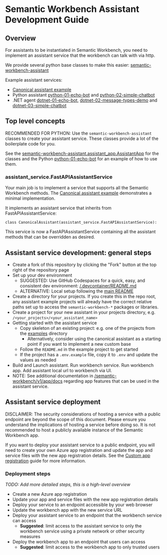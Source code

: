 # Semantic Workbench Assistant Development Guide

## Overview

For assistants to be instantiated in Semantic Workbench, you need to implement an assistant service that the workbench can talk with via http.

We provide several python base classes to make this easier: [semantic-workbench-assistant](../semantic-workbench/v1/service/semantic-workbench-assistant/README.md)

Example assistant services:

- [Canonical assistant example](../semantic-workbench/v1/service/semantic-workbench-assistant/semantic_workbench_assistant/canonical.py)
- Python assistant [python-01-echo-bot](../examples/python-01-echo-bot/README.md) and [python-02-simple-chatbot](../examples/python-02-simple-chatbot/README.md)
- .NET agent [dotnet-01-echo-bot](../examples/dotnet-01-echo-bot/README.md), [dotnet-02-message-types-demo](../examples/dotnet-02-message-types-demo/README.md) and [dotnet-03-simple-chatbot](../examples/dotnet-03-simple-chatbot/README.md)

## Top level concepts

RECOMMENDED FOR PYTHON: Use the `semantic-workbench-assistant` classes to create your assistant service. These classes provide a lot of the boilerplate code for you.

See the [semantic-workbench-assistant.assistant_app.AssistantApp](../semantic-workbench/v1/service/semantic-workbench-assistant/semantic_workbench_assistant/assistant_app/assistant.py) for the classes
and the Python [python-01-echo-bot](../examples/python-01-echo-bot/README.md) for an example of how to use them.

### assistant_service.FastAPIAssistantService

Your main job is to implement a service that supports all the Semantic Workbench methods. The [Canonical assistant example](../semantic-workbench/v1/service/semantic-workbench-assistant/semantic_workbench_assistant/canonical.py) demonstrates a minimal implementation.

It implements an assistant service that inherits from FastAPIAssistantService:

`class CanonicalAssistant(assistant_service.FastAPIAssistantService):`

This service is now a FastAPIAssistantService containing all the assistant methods that can be overridden as desired.

## Assistant service development: general steps

- Create a fork of this repository by clicking the "Fork" button at the top right of the repository page
- Set up your dev environment
  - SUGGESTED: Use GitHub Codespaces for a quick, easy, and consistent dev
    environment: [/.devcontainer/README.md](../.devcontainer/README.md)
  - ALTERNATIVE: Local setup following the [main README](../README.md#quick-start---local-development-environment)
- Create a directory for your projects. If you create this in the repo root, any assistant example projects will already have the correct relative paths set up to access the `semantic-workbench-*` packages or libraries.
- Create a project for your new assistant in your projects directory, e.g. `/<your_projects>/<your_assistant_name>`
- Getting started with the assistant service
  - Copy skeleton of an existing project: e.g. one of the projects from the [examples](../examples) directory
    - Alternatively, consider using the canonical assistant as a starting point if you want to implement a new custom base
  - Follow the `README.md` in the example project to get started
  - If the project has a `.env.example` file, copy it to `.env` and update the values as needed
- Build and Launch assistant. Run workbench service. Run workbench app. Add assistant local url to workbench via UI.
- NOTE: See additional documentation in [/semantic-workbench/v1/app/docs](../semantic-workbench/v1/app/docs/) regarding app features that can be used in the assistant service.

## Assistant service deployment

DISCLAIMER: The security considerations of hosting a service with a public endpoint are beyond the scope of this document. Please ensure you understand the implications of hosting a service before doing so. It is not recommended to host a publicly available instance of the Semantic Workbench app.

If you want to deploy your assistant service to a public endpoint, you will need to create your own Azure app registration and update the app and service files with the new app registration details. See the [Custom app registration](../docs/CUSTOM_APP_REGISTRATION.md) guide for more information.

### Deployment steps

_TODO: Add more detailed steps, this is a high-level overview_

- Create a new Azure app registration
- Update your app and service files with the new app registration details
- Deploy your service to an endpoint accessible by your web browser
- Update the workbench app with the new service URL
- Deploy your assistant service to an endpoint that the workbench service can access
  - **Suggested**: limit access to the assistant service to only the workbench service using a private network or other security measures
- Deploy the workbench app to an endpoint that users can access
  - **Suggested**: limit access to the workbench app to only trusted users
